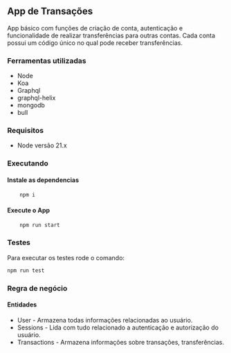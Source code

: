 
## App de Transações
App básico com funções de criação de conta, autenticação e funcionalidade de realizar transferências para outras contas. Cada conta possui um código único no qual pode receber transferências.

### Ferramentas utilizadas
- Node
- Koa
- Graphql
- graphql-helix
- mongodb
- bull

### Requisitos

- Node versão 21.x

### Executando
#### Instale as dependencias
```sh
    npm i
 ```

#### Execute o App
```sh
    npm run start
 ```

### Testes

Para executar os testes rode o comando:
```sh
npm run test
```

### Regra de negócio

#### Entidades
- User - Armazena todas informações relacionadas ao usuário.
- Sessions - Lida com tudo relacionado a autenticação e autorização do usuário.
- Transactions - Armazena informações sobre transações, transferências.

